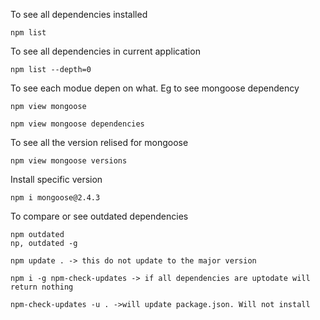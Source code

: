 To see all dependencies installed
```
npm list 
```
To see all dependencies in current application
```
npm list --depth=0
```
To see each modue depen on what. Eg to see mongoose dependency
```
npm view mongoose
```
```
npm view mongoose dependencies
```
To see all the version relised for mongoose
```
npm view mongoose versions
```

Install specific version
```
npm i mongoose@2.4.3
```
To compare or see outdated dependencies
```
npm outdated
np, outdated -g
```

```
npm update . -> this do not update to the major version
```

```
npm i -g npm-check-updates -> if all dependencies are uptodate will return nothing

npm-check-updates -u . ->will update package.json. Will not install
```
